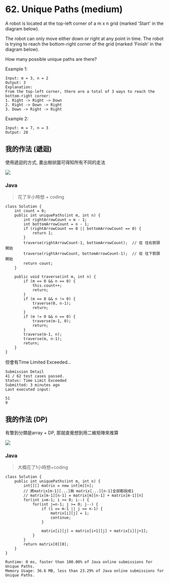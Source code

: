 # 62. Unique Paths (medium)

A robot is located at the top-left corner of a m x n grid (marked 'Start' in the diagram below).

The robot can only move either down or right at any point in time. The robot is trying to reach the bottom-right corner of the grid (marked 'Finish' in the diagram below).

How many possible unique paths are there?

Example 1:

```
Input: m = 3, n = 2
Output: 3
Explanation:
From the top-left corner, there are a total of 3 ways to reach the bottom-right corner:
1. Right -> Right -> Down
2. Right -> Down -> Right
3. Down -> Right -> Right
```

Example 2:
```
Input: m = 7, n = 3
Output: 28
```

## 我的作法 (遞迴)

使用遞迴的方式, 畫出樹狀圖可得知所有不同的走法

![](https://i.imgur.com/aAF4MeD.jpg)


### Java

> 花了半小時想 + coding
> 
```java=
class Solution {
    int count = 0;
    public int uniquePaths(int m, int n) {
        int rightArrowCount = m - 1;
        int bottomArrowCount = n - 1;
        if (rightArrowCount == 0 || bottomArrowCount == 0) {
            return 1;
        }
        traverse(rightArrowCount-1, bottomArrowCount);  // 從 往右箭頭 開始
        traverse(rightArrowCount, bottomArrowCount-1);  // 從 往下箭頭 開始
        return count;
    }

    public void traverse(int m, int n) {
        if (m == 0 && n == 0) {
            this.count++;
            return;
        }
        if (m == 0 && n != 0) {
            traverse(0, n-1);
            return;
        }
        if (m != 0 && n == 0) {
            traverse(m-1, 0);
            return;
        }
        traverse(m-1, n);
        traverse(m, n-1);
        return;
    }
}
```

但會有Time Limited Exceeded...

```
Submission Detail
41 / 62 test cases passed.
Status: Time Limit Exceeded
Submitted: 3 minutes ago
Last executed input:

51
9
```

## 我的作法 (DP)

有瞥到分類是array + DP, 那就直覺想到用二維矩陣來推算

![](https://i.imgur.com/bhZEXEH.jpg)


### Java 

> 大概花了1小時想+coding

```java=
class Solution {
    public int uniquePaths(int m, int n) {
        int[][] matrix = new int[m][n];
        // 將matrix[m-1][...]與 matrix[...][n-1]全部都設成1
        // matrix[m-1][n-1] = matrix[m][n-1] + matrix[m-1][n]
        for(int i=m-1; i >= 0; i--) {
            for(int j=n-1; j >= 0; j--) {
                if (i == m-1 || j == n-1) {
                    matrix[i][j] = 1;
                    continue;
                }

                matrix[i][j] = matrix[i+1][j] + matrix[i][j+1];
            }
        }
        return matrix[0][0];
    }
}
```

```
Runtime: 0 ms, faster than 100.00% of Java online submissions for Unique Paths.
Memory Usage: 36.6 MB, less than 23.29% of Java online submissions for Unique Paths.
```
